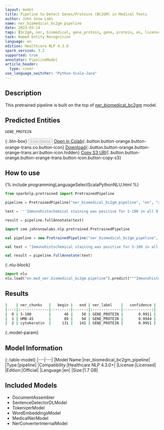 ```yaml
---
layout: model
title: Pipeline to Detect Genes/Proteins (BC2GM) in Medical Texts
author: John Snow Labs
name: ner_biomedical_bc2gm_pipeline
date: 2023-03-14
tags: [bc2gm, ner, biomedical, gene_protein, gene, protein, en, licensed, clinical]
task: Named Entity Recognition
language: en
edition: Healthcare NLP 4.3.0
spark_version: 3.2
supported: true
annotator: PipelineModel
article_header:
  type: cover
use_language_switcher: "Python-Scala-Java"
---
```


## Description

This pretrained pipeline is built on the top of [ner_biomedical_bc2gm](https://nlp.johnsnowlabs.com/2022/05/11/ner_biomedical_bc2gm_en_2_4.html) model.

## Predicted Entities

`GENE_PROTEIN`


{:.btn-box}
<button class="button button-orange" disabled>Live Demo</button>
[Open in Colab](https://colab.research.google.com/github/JohnSnowLabs/spark-nlp-workshop/blob/master/healthcare-nlp/07.0.Pretrained_Clinical_Pipelines.ipynb){:.button.button-orange.button-orange-trans.co.button-icon}
[Download](https://s3.amazonaws.com/auxdata.johnsnowlabs.com/clinical/models/ner_biomedical_bc2gm_pipeline_en_4.3.0_3.2_1678787724252.zip){:.button.button-orange.button-orange-trans.arr.button-icon.hidden}
[Copy S3 URI](s3://auxdata.johnsnowlabs.com/clinical/models/ner_biomedical_bc2gm_pipeline_en_4.3.0_3.2_1678787724252.zip){:.button.button-orange.button-orange-trans.button-icon.button-copy-s3}

## How to use



<div class="tabs-box" markdown="1">
{% include programmingLanguageSelectScalaPythonNLU.html %}

```python
from sparknlp.pretrained import PretrainedPipeline

pipeline = PretrainedPipeline("ner_biomedical_bc2gm_pipeline", "en", "clinical/models")

text = '''Immunohistochemical staining was positive for S-100 in all 9 cases stained, positive for HMB-45 in 9 (90%) of 10, and negative for cytokeratin in all 9 cases in which myxoid melanoma remained in the block after previous sections.'''

result = pipeline.fullAnnotate(text)
```
```scala
import com.johnsnowlabs.nlp.pretrained.PretrainedPipeline

val pipeline = new PretrainedPipeline("ner_biomedical_bc2gm_pipeline", "en", "clinical/models")

val text = "Immunohistochemical staining was positive for S-100 in all 9 cases stained, positive for HMB-45 in 9 (90%) of 10, and negative for cytokeratin in all 9 cases in which myxoid melanoma remained in the block after previous sections."

val result = pipeline.fullAnnotate(text)
```


{:.nlu-block}
```python
import nlu
nlu.load("en.med_ner.biomedical_bc2gm.pipeline").predict("""Immunohistochemical staining was positive for S-100 in all 9 cases stained, positive for HMB-45 in 9 (90%) of 10, and negative for cytokeratin in all 9 cases in which myxoid melanoma remained in the block after previous sections.""")
```

</div>

## Results

```bash
|    | ner_chunks   |   begin |   end | ner_label    |   confidence |
|---:|:-------------|--------:|------:|:-------------|-------------:|
|  0 | S-100        |      46 |    50 | GENE_PROTEIN |       0.9911 |
|  1 | HMB-45       |      89 |    94 | GENE_PROTEIN |       0.9944 |
|  2 | cytokeratin  |     131 |   141 | GENE_PROTEIN |       0.9951 |
```

{:.model-param}
## Model Information

{:.table-model}
|---|---|
|Model Name:|ner_biomedical_bc2gm_pipeline|
|Type:|pipeline|
|Compatibility:|Healthcare NLP 4.3.0+|
|License:|Licensed|
|Edition:|Official|
|Language:|en|
|Size:|1.7 GB|

## Included Models

- DocumentAssembler
- SentenceDetectorDLModel
- TokenizerModel
- WordEmbeddingsModel
- MedicalNerModel
- NerConverterInternalModel